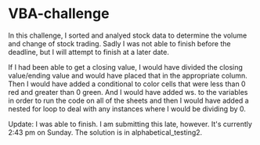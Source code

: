 # VBA-challenge 
In this challenge, I sorted and analyed stock data to determine the volume and change of stock trading. Sadly I was not able to finish before the deadline, but I will attempt to finish at a later date.

If I had been able to get a closing value, I would have divided the closing value/ending value and would have placed that in the appropriate column. Then I would have added a conditional to color cells that were less than 0 red and greater than 0 green. And I would have added ws. to the variables in order to run the code on all of the sheets and then I would have added a nested for loop to deal with any instances where I would be dividing by 0. 

Update: I was able to finish. I am submitting this late, however. It's currently 2:43 pm on Sunday. The solution is in alphabetical_testing2.
